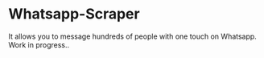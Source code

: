 # Whatsapp-Scraper

It allows you to message hundreds of people with one touch on Whatsapp.
Work in progress..

